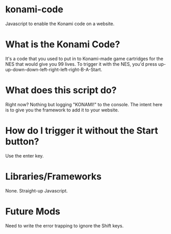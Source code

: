 # konami-code
Javascript to enable the Konami code on a website.

# What is the Konami Code?
It's a code that you used to put in to Konami-made game cartridges for the NES that would give you 99 lives.  To trigger it with the NES, you'd press up-up-down-down-left-right-left-right-B-A-Start.

# What does this script do?
Right now?  Nothing but logging "KONAMI!" to the console.  The intent here is to give you the framework to add it to your website.

# How do I trigger it without the Start button?
Use the enter key. 

# Libraries/Frameworks
None. Straight-up Javascript.

# Future Mods
Need to write the error trapping to ignore the Shift keys.
